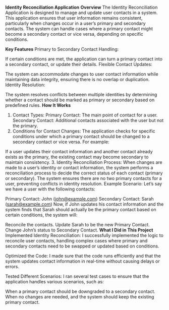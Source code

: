 **Identity Reconciliation Application**
**Overview**
The Identity Reconciliation Application is designed to manage and update user contacts in a system. This application ensures that user information remains consistent, particularly when changes occur in a user’s primary and secondary contacts. The system can handle cases where a primary contact might become a secondary contact or vice versa, depending on specific conditions.

**Key Features**
Primary to Secondary Contact Handling:

If certain conditions are met, the application can turn a primary contact into a secondary contact, or update their details.
Flexible Contact Updates:

The system can accommodate changes to user contact information while maintaining data integrity, ensuring there is no overlap or duplication.
Identity Resolution:

The system resolves conflicts between multiple identities by determining whether a contact should be marked as primary or secondary based on predefined rules.
**How It Works**
1. Contact Types:
Primary Contact: The main point of contact for a user.
Secondary Contact: Additional contacts associated with the user but not the primary.
2. Conditions for Contact Changes:
The application checks for specific conditions under which a primary contact should be changed to a secondary contact or vice versa. For example:

If a user updates their contact information and another contact already exists as the primary, the existing contact may become secondary to maintain consistency.
3. Identity Reconciliation Process:
When changes are made to a user’s identity or contact information, the system performs a reconciliation process to decide the correct status of each contact (primary or secondary).
The system ensures there are no two primary contacts for a user, preventing conflicts in identity resolution.
Example Scenario:
Let’s say we have a user with the following contacts:

Primary Contact: John (john@example.com)
Secondary Contact: Sarah (sarah@example.com)
Now, if John updates his contact information and the system finds that Sarah should actually be the primary contact based on certain conditions, the system will:

Reconcile the contacts.
Update Sarah to be the new Primary Contact.
Change John’s status to Secondary Contact.
**What I Did in This Project**
Implemented Identity Reconciliation: I successfully implemented the logic to reconcile user contacts, handling complex cases where primary and secondary contacts need to be swapped or updated based on conditions.

Optimized the Code: I made sure that the code runs efficiently and that the system updates contact information in real-time without causing delays or errors.

Tested Different Scenarios: I ran several test cases to ensure that the application handles various scenarios, such as:

When a primary contact should be downgraded to a secondary contact.
When no changes are needed, and the system should keep the existing primary contact.
